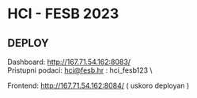 # HCI - FESB 2023

## DEPLOY

Dashboard: http://167.71.54.162:8083/ \
Pristupni podaci: hci@fesb.hr : hci_fesb123 \

Frontend: http://167.71.54.162:8084/ ( uskoro deployan )
